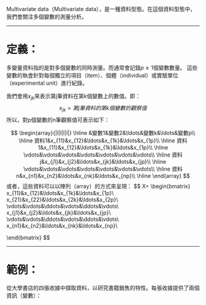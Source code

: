 Multivariate data（Multivariate data），是一種資料型態。在這個資料型態中，我們會關注多個變數的測量分析。
- - -
# 定義：
多變量資料指的是對多個變數的同時測量。而通常會記錄$p\geq1$個變數數量。
這些變數的執會針對每個獨立的項目（item）、個體（individual）或實驗單位（experimental unit）進行紀錄。

我們會用$x_{jk}$來表示第j筆資料在第k個變數上的數值。即：
$$
x_{jk}=第j筆資料的第k個變數的觀察值
$$
所以，對p個變數的n筆觀察值可表示如下：

$$
\begin{array}{|l|l|l|l|}
\hline
&變數1&變數2&\ldots&變數k&\ldots&變數p\\
\hline
資料1&x_{11}&x_{12}&\ldots&x_{1k}&\ldots&x_{1p}\\
\hline
資料1&x_{11}&x_{12}&\ldots&x_{1k}&\ldots&x_{1p}\\
\hline
\vdots&\vdots&\vdots&\vdots&\vdots&\vdots&\vdots\\
\hline
資料j&x_{j1}&x_{j2}&\ldots&x_{jk}&\ldots&x_{jp}\\
\hline
\vdots&\vdots&\vdots&\vdots&\vdots&\vdots&\vdots\\
\hline
資料n&x_{n1}&x_{n2}&\ldots&x_{nk}&\ldots&x_{np}\\
\hline
\end{array}
$$
或者，這些資料可以以陣列（array）的方式來呈現：
$$
X=
\begin{bmatrix}
x_{11}&x_{12}&\ldots&x_{1k}&\ldots&x_{1p}\\
x_{21}&x_{22}&\ldots&x_{2k}&\ldots&x_{2p}\\
\vdots&\vdots&\ddots&\vdots&\ddots&\vdots\\
x_{j1}&x_{j2}&\ldots&x_{jk}&\ldots&x_{jp}\\
\vdots&\vdots&\ddots&\vdots&\ddots&\vdots\\
x_{n1}&x_{n2}&\ldots&x_{nk}&\ldots&x_{np}\\

\end{bmatrix}
$$
- - -
# 範例：
從大學書店的四張收據中擷取資料，以研究書籍銷售的特性。每張收據提供了兩個資訊（變數）：